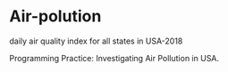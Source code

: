 # Air-polution
daily air quality index for all states in USA-2018

Programming Practice: Investigating Air Pollution in USA.
